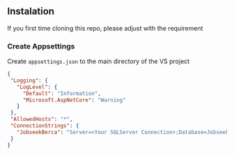 ## Instalation
If you first time cloning this repo, please adjust with the requirement
 ### Create Appsettings
 Create `appsettings.json` to the main directory of the VS project
 ```json
 {
  "Logging": {
    "LogLevel": {
      "Default": "Information",
      "Microsoft.AspNetCore": "Warning"
    }
  },
  "AllowedHosts": "*",
  "ConnectionStrings": {
    "JobseekBerca": "Server=<Your SQLServer Connection>;Database=JobseekBerca;user id=<Your SQLServer username>;password=<Your SQLServer password>;TrustServerCertificate=true;"
  }
}
```
